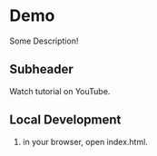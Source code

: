 # Demo

Some Description!

## Subheader

Watch tutorial on YouTube.

## Local Development

1. in your browser, open index.html.
